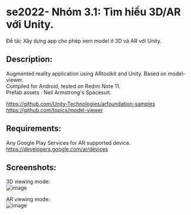 # se2022- Nhóm 3.1: Tìm hiểu 3D/AR với Unity.
Đề tài: Xây dựng app cho phép xem model ở 3D và AR với Unity.

## Description:
Augmented reality application using ARtoolkit and Unity. Based on model-viewer.  
Compiled for Android, tested on Redmi Note 11.  
Prefab assets : Neil Armstrong's Spacesuit.  

https://github.com/Unity-Technologies/arfoundation-samples  
https://github.com/topics/model-viewer  

## Requirements:
Any Google Play Services for AR supported device.
https://developers.google.com/ar/devices

## Screenshots:
3D viewing mode:  
![image](https://user-images.githubusercontent.com/92431917/216575542-fd05d350-dd19-4a4c-81fb-48c3603c161c.png)

AR viewing mode:  
![image](https://user-images.githubusercontent.com/92431917/216575757-b118e5c5-ce8a-4532-9750-d9879a9c073a.png)
